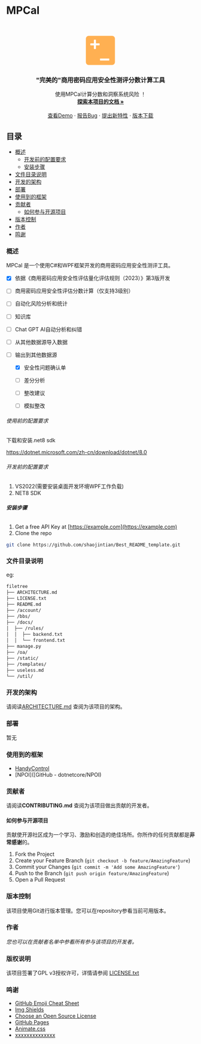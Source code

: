# MPCal

<br />

<p align="center">
  <a href="https://github.com/shaojintian/Best_README_template/">
    <img src="images/logo.png" alt="Logo" width="80" height="80">
  </a>

<h3 align="center">"完美的"商用密码应用安全性测评分数计算工具</h3>
  <p align="center">
    使用MPCal计算分数和洞察系统风险 ！
    <br />
    <a href="https://github.com/hyfree/MPScoreCalculator"><strong>探索本项目的文档 »</strong></a>
    <br />
    <br />
    <a href="https://github.com/hyfree/MPScoreCalculator">查看Demo</a>
    ·
    <a href="https://github.com/hyfree/MPScoreCalculator">报告Bug</a>
    ·
    <a href="https://github.com/hyfree/MPScoreCalculator">提出新特性</a>
    ·
    <a href="https://github.com/hyfree/MPScoreCalculator">版本下载</a>
  </p>

</p>

## 目录

- [概述](#概述)
  - [开发前的配置要求](#开发前的配置要求)
  - [安装步骤](#安装步骤)
- [文件目录说明](#文件目录说明)
- [开发的架构](#开发的架构)
- [部署](#部署)
- [使用到的框架](#使用到的框架)
- [贡献者](#贡献者)
  - [如何参与开源项目](#如何参与开源项目)
- [版本控制](#版本控制)
- [作者](#作者)
- [鸣谢](#鸣谢)

### 概述

MPCal 是一个使用C#和WPF框架开发的商用密码应用安全性测评工具。



- [x] 依据《商用密码应用安全性评估量化评估规则（2023）》第3版开发

- [ ] 商用密码应用安全性评估分数计算（仅支持3级别）

- [ ] 自动化风险分析和统计

- [ ] 知识库

- [ ] Chat GPT AI自动分析和纠错

- [ ] 从其他数据源导入数据

- [ ] 输出到其他数据源
  
  - [x] 安全性问题确认单
  
  - [ ] 差分分析
  
  - [ ] 整改建议
  
  - [ ] 模拟整改

###### 使用前的配置要求

下载和安装.net8 sdk

https://dotnet.microsoft.com/zh-cn/download/dotnet/8.0


###### 开发前的配置要求

1. VS2022(需要安装桌面开发环境WPF工作负载)
2. NET8 SDK

###### **安装步骤**

1. Get a free API Key at [https://example.com](https://example.com)
2. Clone the repo

```sh
git clone https://github.com/shaojintian/Best_README_template.git
```

### 文件目录说明

eg:

```
filetree 
├── ARCHITECTURE.md
├── LICENSE.txt
├── README.md
├── /account/
├── /bbs/
├── /docs/
│  ├── /rules/
│  │  ├── backend.txt
│  │  └── frontend.txt
├── manage.py
├── /oa/
├── /static/
├── /templates/
├── useless.md
└── /util/
```

### 开发的架构

请阅读[ARCHITECTURE.md](https://github.com/shaojintian/Best_README_template/blob/master/ARCHITECTURE.md) 查阅为该项目的架构。

### 部署

暂无

### 使用到的框架

-  [HandyControl](https://github.com/HandyOrg/HandyControl)
- [NPOI]([GitHub - dotnetcore/NPOI)

### 贡献者

请阅读**CONTRIBUTING.md** 查阅为该项目做出贡献的开发者。

#### 如何参与开源项目

贡献使开源社区成为一个学习、激励和创造的绝佳场所。你所作的任何贡献都是**非常感谢**的。

1. Fork the Project
2. Create your Feature Branch (`git checkout -b feature/AmazingFeature`)
3. Commit your Changes (`git commit -m 'Add some AmazingFeature'`)
4. Push to the Branch (`git push origin feature/AmazingFeature`)
5. Open a Pull Request

### 版本控制

该项目使用Git进行版本管理。您可以在repository参看当前可用版本。

### 作者

 *您也可以在贡献者名单中参看所有参与该项目的开发者。*

### 版权说明

该项目签署了GPL v3授权许可，详情请参阅 [LICENSE.txt](https://github.com/hyfree/MPScoreCalculator/blob/master/LICENSE)

### 鸣谢

- [GitHub Emoji Cheat Sheet](https://www.webpagefx.com/tools/emoji-cheat-sheet)
- [Img Shields](https://shields.io)
- [Choose an Open Source License](https://choosealicense.com)
- [GitHub Pages](https://pages.github.com)
- [Animate.css](https://daneden.github.io/animate.css)
- [xxxxxxxxxxxxxx](https://connoratherton.com/loaders)
